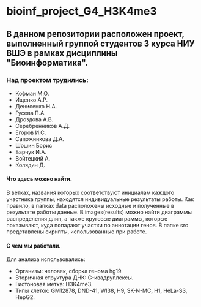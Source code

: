 # bioinf_project_G4_H3K4me3
## В данном репозитории расположен проект, выполненный группой студентов 3 курса НИУ ВШЭ в рамках дисциплины "Биоинформатика". 
### Над проектом трудились: 
* Кофман М.О. 
* Ищенко А.Р. 
* Денисенко Н.А. 
* Гусева П.А.
* Дроздова А.В.
* Серебренников А.Д.
* Егоров И.С.
* Сапожникова Д.А.
* Шошин Борис
* Барчук И.А.
* Войтецкий А.
* Колядин Д.

#### Что здесь можно найти.
В ветках, названия которых соответствуют инициалам каждого участника группы, находятся индивидуальные результаты работы. 
Как правило, в папках data расположены исходные и полученные в результате работы данные. В images(results) можно найти диаграммы распределения длин, а также круговые диаграммы, которые показывают, куда попадают участки по аннотации генов. В папке src представлены скрипты, использованные при работе. 

#### С чем мы работали.
Для анализа использовались:
  * Организм: человек, сборка генома hg19. 
  * Вторичная структура ДНК: G-квадруплексы. 
  * Гистоновая метка: H3K4me3.
  * Типы клеток: GM12878, DND-41, WI38, H9, SK-N-MC, H1, HeLa-S3, HepG2.
  
  
